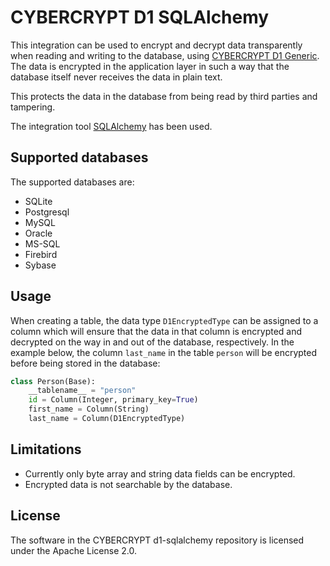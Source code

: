 # CYBERCRYPT D1 SQLAlchemy

This integration can be used to encrypt and decrypt data transparently when reading and writing to the database, using [CYBERCRYPT D1 Generic](https://github.com/cybercryptio/d1-service-generic/). The data is encrypted in the application layer in such a way that the database itself never receives the data in plain text.

This protects the data in the database from being read by third parties and tampering.

The integration tool [SQLAlchemy](https://sqlalchemy.org) has been used.

## Supported databases
The supported databases are:

* SQLite
* Postgresql
* MySQL
* Oracle
* MS-SQL
* Firebird
* Sybase


## Usage
When creating a table, the data type `D1EncryptedType` can be assigned to a column which will ensure that the data in that column is encrypted and decrypted on the way in and out of the database, respectively. In the example below, the column `last_name` in the table `person` will be encrypted before being stored in the database:

```python
class Person(Base):
    __tablename__ = "person"
    id = Column(Integer, primary_key=True)
    first_name = Column(String)
    last_name = Column(D1EncryptedType)
```


## Limitations

- Currently only byte array and string data fields can be encrypted.
- Encrypted data is not searchable by the database.

## License

The software in the CYBERCRYPT d1-sqlalchemy repository is licensed under the Apache License 2.0.
